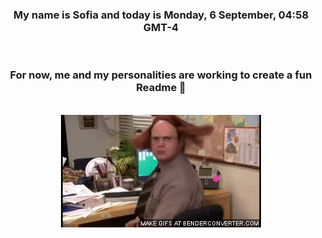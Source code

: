 


<div align="center">
<h3 >My name is Sofia and today is Monday, 6 September, 04:58 GMT-4</h3><br>
<h3 >For now, me and my personalities are working to create a fun Readme 👋
</h3><br>
<img src='img/dwight.gif' alt='working...'/>
</div>
